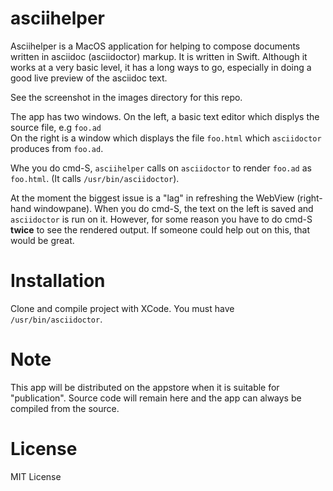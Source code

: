 asciihelper
===========

Asciihelper is a MacOS application for helping to compose 
documents written in asciidoc (asciidoctor) markup.
It is written in Swift. Although it works at a very basic
level, it has a long ways to go, especially in 
doing a good live preview of the asciidoc text.

See the screenshot in the images directory for this repo.

The app has two windows.  On the left, a basic text
editor which displys the source file, e.g `foo.ad`  
On the right is a window which displays the file
`foo.html` which `asciidoctor` produces from `foo.ad`.

Whe you do cmd-S, `asciihelper` calls on `asciidoctor`
to render `foo.ad` as `foo.html`.  (It calls
`/usr/bin/asciidoctor`).

At the moment the biggest issue is a "lag" in refreshing
the WebView (right-hand windowpane).  When you do cmd-S,
the text on the left is saved and `asciidoctor` is run 
on it.  However, for some reason you have to do cmd-S
**twice** to see the rendered output.  If someone
could help out on this, that would be great.

Installation
============

Clone and compile project with XCode. You must have `/usr/bin/asciidoctor`.

Note
====

This app will be distributed on the appstore
when it is suitable for "publication".  Source
code will remain here and the app can always be compiled
from the source.


License
=======

MIT License
